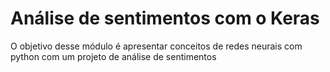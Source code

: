 # Análise de sentimentos com o Keras
O objetivo desse módulo é apresentar conceitos de redes neurais com python com um projeto de análise de sentimentos
